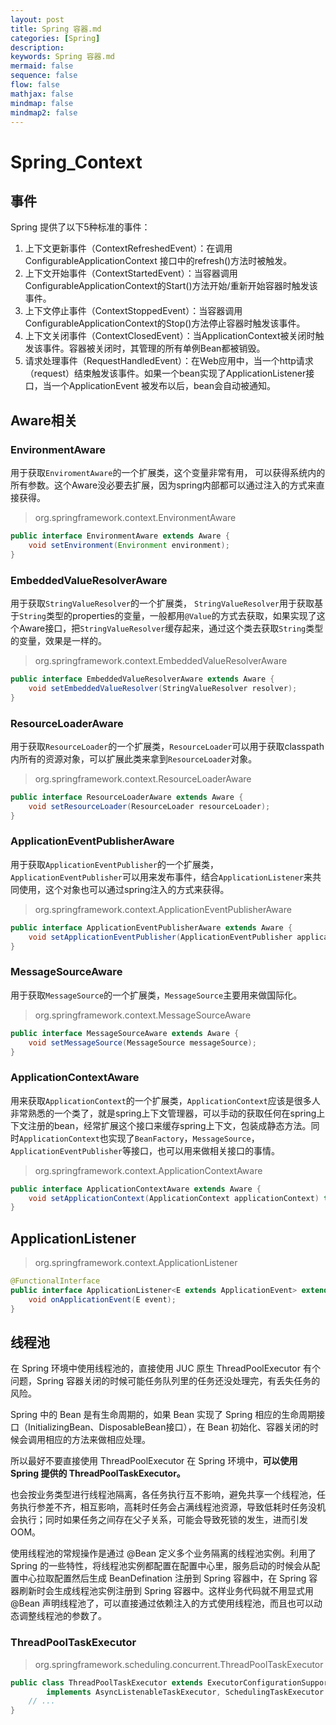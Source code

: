 ```yaml
---
layout: post
title: Spring 容器.md
categories: [Spring]
description: 
keywords: Spring 容器.md
mermaid: false
sequence: false
flow: false
mathjax: false
mindmap: false
mindmap2: false
---
```

# Spring_Context




## 事件

Spring 提供了以下5种标准的事件：

1. 上下文更新事件（ContextRefreshedEvent）：在调用ConfigurableApplicationContext 接口中的refresh()方法时被触发。
2. 上下文开始事件（ContextStartedEvent）：当容器调用ConfigurableApplicationContext的Start()方法开始/重新开始容器时触发该事件。
3. 上下文停止事件（ContextStoppedEvent）：当容器调用ConfigurableApplicationContext的Stop()方法停止容器时触发该事件。
4. 上下文关闭事件（ContextClosedEvent）：当ApplicationContext被关闭时触发该事件。容器被关闭时，其管理的所有单例Bean都被销毁。
5. 请求处理事件（RequestHandledEvent）：在Web应用中，当一个http请求（request）结束触发该事件。如果一个bean实现了ApplicationListener接口，当一个ApplicationEvent 被发布以后，bean会自动被通知。




## Aware相关

### EnvironmentAware

用于获取`EnviromentAware`的一个扩展类，这个变量非常有用， 可以获得系统内的所有参数。这个Aware没必要去扩展，因为spring内部都可以通过注入的方式来直接获得。



> org.springframework.context.EnvironmentAware

```java
public interface EnvironmentAware extends Aware {
	void setEnvironment(Environment environment);
}
```



### EmbeddedValueResolverAware

用于获取`StringValueResolver`的一个扩展类， `StringValueResolver`用于获取基于`String`类型的properties的变量，一般都用`@Value`的方式去获取，如果实现了这个Aware接口，把`StringValueResolver`缓存起来，通过这个类去获取`String`类型的变量，效果是一样的。



> org.springframework.context.EmbeddedValueResolverAware

```java
public interface EmbeddedValueResolverAware extends Aware {
	void setEmbeddedValueResolver(StringValueResolver resolver);
}
```



### ResourceLoaderAware

用于获取`ResourceLoader`的一个扩展类，`ResourceLoader`可以用于获取classpath内所有的资源对象，可以扩展此类来拿到`ResourceLoader`对象。



> org.springframework.context.ResourceLoaderAware

```java
public interface ResourceLoaderAware extends Aware {
	void setResourceLoader(ResourceLoader resourceLoader);
}
```



### ApplicationEventPublisherAware

用于获取`ApplicationEventPublisher`的一个扩展类，`ApplicationEventPublisher`可以用来发布事件，结合`ApplicationListener`来共同使用，这个对象也可以通过spring注入的方式来获得。



> org.springframework.context.ApplicationEventPublisherAware

```java
public interface ApplicationEventPublisherAware extends Aware {
	void setApplicationEventPublisher(ApplicationEventPublisher applicationEventPublisher);
}
```



### MessageSourceAware

用于获取`MessageSource`的一个扩展类，`MessageSource`主要用来做国际化。



> org.springframework.context.MessageSourceAware

```java
public interface MessageSourceAware extends Aware {
	void setMessageSource(MessageSource messageSource);
}
```



### ApplicationContextAware

用来获取`ApplicationContext`的一个扩展类，`ApplicationContext`应该是很多人非常熟悉的一个类了，就是spring上下文管理器，可以手动的获取任何在spring上下文注册的bean，经常扩展这个接口来缓存spring上下文，包装成静态方法。同时`ApplicationContext`也实现了`BeanFactory`，`MessageSource`，`ApplicationEventPublisher`等接口，也可以用来做相关接口的事情。



> org.springframework.context.ApplicationContextAware

```java
public interface ApplicationContextAware extends Aware {
	void setApplicationContext(ApplicationContext applicationContext) throws BeansException;
}
```



## ApplicationListener

> org.springframework.context.ApplicationListener

```java
@FunctionalInterface
public interface ApplicationListener<E extends ApplicationEvent> extends EventListener {
	void onApplicationEvent(E event);
}
```



## 线程池

在 Spring 环境中使用线程池的，直接使用 JUC 原生 ThreadPoolExecutor 有个问题，Spring 容器关闭的时候可能任务队列里的任务还没处理完，有丢失任务的风险。

Spring 中的 Bean 是有生命周期的，如果 Bean 实现了 Spring 相应的生命周期接口（InitializingBean、DisposableBean接口），在 Bean 初始化、容器关闭的时候会调用相应的方法来做相应处理。

所以最好不要直接使用 ThreadPoolExecutor 在 Spring 环境中，**可以使用 Spring 提供的 ThreadPoolTaskExecutor。**



也会按业务类型进行线程池隔离，各任务执行互不影响，避免共享一个线程池，任务执行参差不齐，相互影响，高耗时任务会占满线程池资源，导致低耗时任务没机会执行；同时如果任务之间存在父子关系，可能会导致死锁的发生，进而引发 OOM。

使用线程池的常规操作是通过 @Bean 定义多个业务隔离的线程池实例。利用了 Spring 的一些特性，将线程池实例都配置在配置中心里，服务启动的时候会从配置中心拉取配置然后生成 BeanDefination 注册到 Spring 容器中，在 Spring 容器刷新时会生成线程池实例注册到 Spring 容器中。这样业务代码就不用显式用 @Bean 声明线程池了，可以直接通过依赖注入的方式使用线程池，而且也可以动态调整线程池的参数了。



### ThreadPoolTaskExecutor

> org.springframework.scheduling.concurrent.ThreadPoolTaskExecutor

```java
public class ThreadPoolTaskExecutor extends ExecutorConfigurationSupport
		implements AsyncListenableTaskExecutor, SchedulingTaskExecutor {
	// ...
}
```